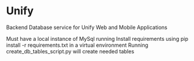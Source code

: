 # Unify
Backend Database service for Unify Web and Mobile Applications

Must have a local instance of MySql running
Install requirements using pip install -r requirements.txt in a virtual environment
Running create_db_tables_script.py will create needed tables
